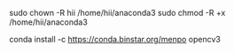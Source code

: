 sudo chown -R hii /home/hii/anaconda3
sudo chmod -R +x /home/hii/anaconda3

conda install -c https://conda.binstar.org/menpo opencv3